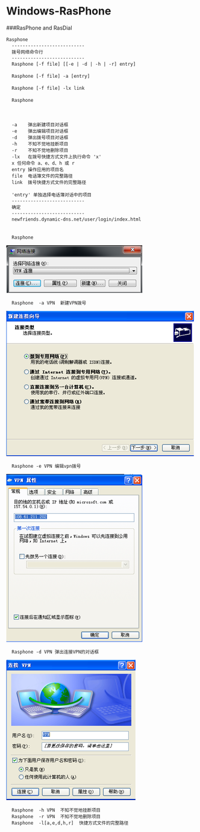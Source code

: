 Windows-RasPhone
================
###RasPhone and RasDial
    
    Rasphone 
      ---------------------------
      拨号网络命令行
      ---------------------------
      Rasphone [-f file] [[-e | -d | -h | -r] entry]
      
      Rasphone [-f file] -a [entry]
      
      Rasphone [-f file] -lx link
      
      Rasphone 
      
      
      
      -a	弹出新建项目对话框
      -e	弹出编辑项目对话框
      -d	弹出拨号项目对话框
      -h	不知不觉地挂断项目
      -r	不知不觉地删除项目
      -lx	在拨号快捷方式文件上执行命令 'x'
      x	任何命令 a、e、d、h 或 r
      entry	操作应用的项目名
      file	电话簿文件的完整路径
      link	拨号快捷方式文件的完整路径
      
      'entry' 单独选择电话簿对话中的项目
      ---------------------------
      确定   
      ---------------------------
      newfriends.dynamic-dns.net/user/login/index.html
      
      
      Rasphone 
![1](https://raw.githubusercontent.com/Zx7ffa4512-Tools/Windows-RasPhone/master/1.png "1")
      
      
      
      Rasphone  -a VPN  新建VPN拨号
      
![2](https://raw.githubusercontent.com/Zx7ffa4512-Tools/Windows-RasPhone/master/2.png "2")
      
      Rasphone -e VPN 编辑vpn拨号
      
![3](https://raw.githubusercontent.com/Zx7ffa4512-Tools/Windows-RasPhone/master/3.png "3")
      
      Rasphone -d VPN 弹出连接VPN的对话框
![4](https://raw.githubusercontent.com/Zx7ffa4512-Tools/Windows-RasPhone/master/4.png "4")
      
      Rasphone  -h VPN	不知不觉地挂断项目
      Rasphone  -r VPN	不知不觉地删除项目
      Rasphone  -l[a,e,d,h,r]  快捷方式文件的完整路径

